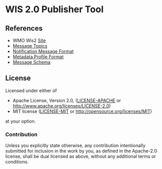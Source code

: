 # WIS 2.0 Publisher Tool

## References

* WMO Wis2 [Site](https://community.wmo.int/en/activity-areas/wis/wis2-implementation)
* [Message Topics](https://github.com/wmo-im/wis2-topic-hierarchy)
* [Notification Message Format](https://github.com/wmo-im/wis2-notification-message)
* [Metadata Profile Format](https://wmo-im.github.io/wcmp2/standard/wcmp2-STABLE.html)
* [Message Schema](https://schemas.wmo.int/wnm/1.0.0/schemas/wis2-notification-message-bundled.json)

## License

Licensed under either of

 * Apache License, Version 2.0, ([LICENSE-APACHE](LICENSE-APACHE) or http://www.apache.org/licenses/LICENSE-2.0)
 * MIT license ([LICENSE-MIT](LICENSE-MIT) or http://opensource.org/licenses/MIT)

at your option.

### Contribution

Unless you explicitly state otherwise, any contribution intentionally submitted
for inclusion in the work by you, as defined in the Apache-2.0 license, shall be dual licensed as above, without any
additional terms or conditions.
